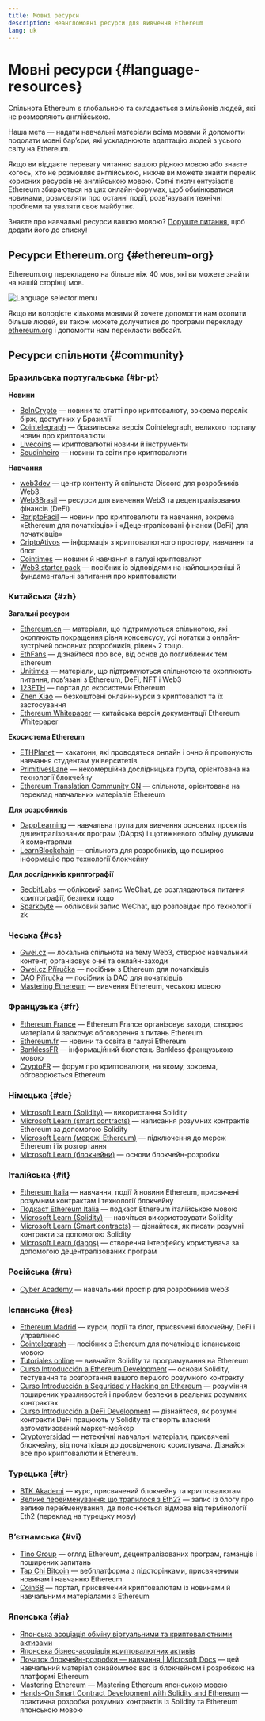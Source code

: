 ```yaml
---
title: Мовні ресурси
description: Неангломовні ресурси для вивчення Ethereum
lang: uk
---
```


# Мовні ресурси {#language-resources}

Спільнота Ethereum є глобальною та складається з мільйонів людей, які не розмовляють англійською.

Наша мета — надати навчальні матеріали всіма мовами й допомогти подолати мовні бар’єри, які ускладнюють адаптацію людей з усього світу на Ethereum.

Якщо ви віддаєте перевагу читанню вашою рідною мовою або знаєте когось, хто не розмовляє англійською, нижче ви можете знайти перелік корисних ресурсів не англійською мовою. Сотні тисяч ентузіастів Ethereum збираються на цих онлайн-форумах, щоб обмінюватися новинами, розмовляти про останні події, розв'язувати технічні проблеми та уявляти своє майбутнє.

Знаєте про навчальні ресурси вашою мовою? [Поруште питання](https://github.com/ethereum/ethereum-org-website/issues/new/choose), щоб додати його до списку!

## Ресурси Ethereum.org {#ethereum-org}

Ethereum.org перекладено на більше ніж 40 мов, які ви можете знайти на нашій сторінці мов.

![Language selector menu](./language-selector-menu.png)

Якщо ви володієте кількома мовами й хочете допомогти нам охопити більше людей, ви також можете долучитися до програми перекладу [ethereum.org](/contributing/translation-program/#translation-program) і допомогти нам перекласти вебсайт.

## Ресурси спільноти {#community}

### Бразильська португальська {#br-pt}

**Новини**

- [BeInCrypto](http://www.beincrypto.com.br) — новини та статті про криптовалюту, зокрема перелік бірж, доступних у Бразилії
- [Cointelegraph](http://cointelegraph.com.br/category/analysis) — бразильська версія Cointelegraph, великого порталу новин про криптовалюти
- [Livecoins](http://www.livecoins.com.br/ethereum) — криптовалютні новини й інструменти
- [Seudinheiro](http://www.seudinheiro.com/criptomoedas/) — новини та звіти про криптовалюти

**Навчання**

- [web3dev](https://www.web3dev.com.br/) — центр контенту й спільнота Discord для розробників Web3.
- [Web3Brasil](https://github.com/web3brasil/web3brasil) — ресурси для вивчення Web3 та децентралізованих фінансів (DeFi)
- [RoriptoFacil](http://www.criptofacil.com/ultimas-noticias/) — новини про криптовалюти та навчання, зокрема «Ethereum для початківців» і «Децентралізовані фінанси (DeFi) для початківців»
- [CriptoAtivos](http://www.criptoativos.wiki.br/) — інформація з криптовалютного простору, навчання та блог
- [Cointimes](http://www.cointimes.com.br/) — новини й навчання в галузі криптовалют
- [Web3 starter pack](https://docs.google.com/document/d/1X8PSTFH7FTw9J-gbKWM6Y430SWCBT8d4t4pJgFQHJ8E/) — посібник із відповідями на найпоширеніші й фундаментальні запитання про криптовалюти

### Китайська {#zh}

**Загальні ресурси**

- [Ethereum.cn](https://www.ethereum.cn/) — матеріали, що підтримуються спільнотою, які охоплюють покращення рівня консенсусу, усі нотатки з онлайн-зустрічей основних розробників, рівень 2 тощо.
- [EthFans](https://github.com/editor-Ajian/EthFans.org-annual-collected-works/) — дізнайтеся про все, від основ до поглиблених тем Ethereum
- [Unitimes](https://mp.weixin.qq.com/s/tvloZSDBSOQN9zDQj_91kA) — матеріали, що підтримуються спільнотою та охоплюють питання, пов’язані з Ethereum, DeFi, NFT і Web3
- [123ETH](https://123eth.org/) — портал до екосистеми Ethereum
- [Zhen Xiao](http://zhenxiao.com/blockchain/) — безкоштовні онлайн-курси з криптовалют та їх застосування
- [Ethereum Whitepaper](https://github.com/ethereum/wiki/wiki/[%E4%B8%AD%E6%96%87]-%E4%BB%A5%E5%A4%AA%E5%9D%8A%E7%99%BD%E7%9A%AE%E4%B9%A6) — китайська версія документації Ethereum Whitepaper

**Екосистема Ethereum**

- [ETHPlanet](https://www.ethplanet.org/) — хакатони, які проводяться онлайн і очно й пропонують навчання студентам університетів
- [PrimitivesLane](https://www.primitiveslane.org/) — некомерційна дослідницька група, орієнтована на технології блокчейну
- [Ethereum Translation Community CN](https://www.notion.so/Ethereum-Translation-Community-CN-05375fe0a94c4214acaf90f42ba40171) — спільнота, орієнтована на переклад навчальних матеріалів Ethereum

**Для розробників**

- [DappLearning](https://github.com/Dapp-Learning-DAO/Dapp-Learning) — навчальна група для вивчення основних проєктів децентралізованих програм (DApps) і щотижневого обміну думками й коментарями
- [LearnBlockchain](https://learnblockchain.cn/) — спільнота для розробників, що поширює інформацію про технології блокчейну

**Для дослідників криптографії**

- [SecbitLabs](https://mp.weixin.qq.com/s/69_tqBJpr_sbaKtR1sBRMw) — обліковий запис WeChat, де розглядаються питання криптографії, безпеки тощо
- [Sparkbyte](https://mp.weixin.qq.com/s/9KgKTc_jtJ7bWKdbNPoqvQ) — обліковий запис WeChat, що розповідає про технології zk

### Чеська {#cs}

- [Gwei.cz](https://gwei.cz) — локальна спільнота на тему Web3, створює навчальний контент, організовує очні та онлайн-заходи
- [Gwei.cz Příručka](https://prirucka.gwei.cz/) — посібник з Ethereum для початківців
- [DAO Příručka](https://dao.gwei.cz/) — посібник із DAO для початківців
- [Mastering Ethereum](https://ipfs.infura-ipfs.io/ipfs/bafybeidvuxhnsgfx3tncpfxheqglkjwmdxclknlgd7s7qggd2a6bzgb27m) — вивчення Ethereum, чеською мовою

### Французька {#fr}

- [Ethereum France](https://www.ethereum-france.com/) — Ethereum France організовує заходи, створює матеріали й заохочує обговорення з питань Ethereum
- [Ethereum.fr](https://ethereum.fr/) — новини та освіта в галузі Ethereum
- [BanklessFR](https://banklessfr.substack.com/) — інформаційний бюлетень Bankless французькою мовою
- [CryptoFR](https://cryptofr.com/category/44/ethereum-general) — форум про криптовалюти, на якому, зокрема, обговорюється Ethereum

### Німецька {#de}

- [Microsoft Learn (Solidity)](https://docs.microsoft.com/de-de/learn/modules/blockchain-learning-solidity/) — використання Solidity
- [Microsoft Learn (smart contracts)](https://docs.microsoft.com/de-de/learn/modules/blockchain-solidity-ethereum-smart-contracts/) — написання розумних контрактів Ethereum за допомогою Solidity
- [Microsoft Learn (мережі Ethereum)](https://docs.microsoft.com/de-de/learn/modules/blockchain-ethereum-networks/) — підключення до мереж Ethereum і їх розгортання
- [Microsoft Learn (блокчейни)](https://docs.microsoft.com/de-de/learn/paths/ethereum-blockchain-development/) — основи блокчейн-розробки

### Італійська {#it}

- [Ethereum Italia](https://www.ethereum-italia.it/) — навчання, події й новини Ethereum, присвячені розумним контрактам і технології блокчейну
- [Подкаст Ethereum Italia](https://www.ethereum-italia.it/podcast/) — подкаст Ethereum італійською мовою
- [Microsoft Learn (Solidity)](https://docs.microsoft.com/it-it/learn/modules/blockchain-learning-solidity/) — навчіться використовувати Solidity
- [Microsoft Learn (Smart contracts)](https://docs.microsoft.com/it-it/learn/modules/blockchain-solidity-ethereum-smart-contracts/) — дізнайтеся, як писати розумні контракти за допомогою Solidity
- [Microsoft Learn (dapps)](https://docs.microsoft.com/it-it/learn/modules/blockchain-create-ui-decentralized-apps/) — створення інтерфейсу користувача за допомогою децентралізованих програм

### Російська {#ru}

- [Cyber Academy](https://cyberacademy.dev) — навчальний простір для розробників web3

### Іспанська {#es}

- [Ethereum Madrid](https://ethereummadrid.com/) — курси, події та блог, присвячені блокчейну, DeFi і управлінню
- [Cointelegraph](https://es.cointelegraph.com/ethereum-for-beginners) — посібник з Ethereum для початківців іспанською мовою
- [Tutoriales online](https://tutoriales.online/curso/solidity) — вивчайте Solidity та програмування на Ethereum
- [Curso Introducción a Ethereum Development](https://youtube.com/playlist?list=PLTqiwJDd_R8y9pfUBjhkVa1IDMwyQz-fU) — основи Solidity, тестування та розгортання вашого першого розумного контракту
- [Curso Introducción a Seguridad y Hacking en Ethereum](https://youtube.com/playlist?list=PLTqiwJDd_R8yHOvteko_DmUxUTMHnlfci) — розуміння поширених уразливостей і проблем безпеки в реальних розумних контрактах
- [Curso Introducción a DeFi Development](https://youtube.com/playlist?list=PLTqiwJDd_R8zZiP9_jNdaPqA3HqoW2lrS) — дізнайтеся, як розумні контракти DeFi працюють у Solidity та створіть власний автоматизований маркет-мейкер
- [Cryptoversidad](https://www.youtube.com/c/Cryptoversidad) — нетехнічні навчальні матеріали, присвячені блокчейну, від початківця до досвідченого користувача. Дізнайся все про криптовалюти й Ethereum.

### Турецька {#tr}

- [BTK Akademi](https://www.btkakademi.gov.tr/portal/course/blokzincir-ve-kripto-paralar-10569#!/about) — курс, присвячений блокчейну та криптовалютам
- [Велике перейменування: що трапилося з Eth2?](https://miningturkiye.org/konu/ethereum-madenciligi-bitiyor-mu-onemli-gelisme.655/) — запис із блогу про велике перейменування, де пояснюється відмова від термінології Eth2 (переклад на турецьку мову)

### В’єтнамська {#vi}

- [Tino Group](https://wiki.tino.org/ethereum-la-gi/) — огляд Ethereum, децентралізованих програм, гаманців і поширених запитань
- [Tap Chi Bitcoin](https://tapchibitcoin.io/tap-chi/tin-tuc-ethereum-eth) — вебплатформа з підсторінками, присвяченими новинам і навчанню Ethereum
- [Coin68](https://coin68.com/ethereum-tieu-diem/) — портал, присвячений криптовалютам із новинами й навчальними матеріалами з Ethereum

### Японська {#ja}

- [Японська асоціація обміну віртуальними та криптовалютними активами](https://jvcea.or.jp/)
- [Японська бізнес-асоціація криптовалютних активів](https://cryptocurrency-association.org/)
- [Початок блокчейн-розробки — навчання | Microsoft Docs](https://docs.microsoft.com/ja-jp/learn/paths/ethereum-blockchain-development/) — цей навчальний матеріал ознайомлює вас із блокчейном і розробкою на платформі Ethereum
- [Mastering Ethereum](https://www.oreilly.co.jp/books/9784873118963/) — Mastering Ethereum японською мовою
- [Hands-On Smart Contract Development with Solidity and Ethereum](https://www.oreilly.co.jp/books/9784873119342/) — практична розробка розумних контрактів із Solidity та Ethereum японською мовою
